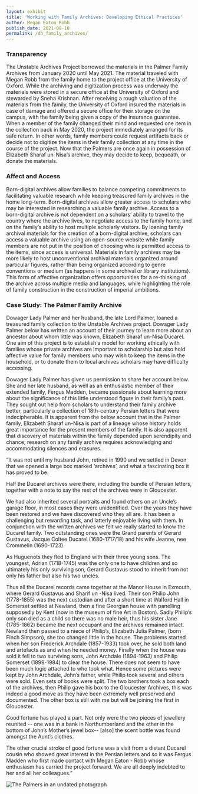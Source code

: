 ```yaml
---
layout: exhibit
title: 'Working with Family Archives: Developing Ethical Practices'
author: Megan Eaton Robb
publish_date: 2021-08-10
permalink: /dh_family_archives/
---
```

<h3>Transparency</h3>

<p>The Unstable Archives Project borrowed the materials in the Palmer Family Archives from January 2020 until May 2021. The material traveled with Megan Robb from the family home to the project office at the University of Oxford. While the archiving and digitization process was underway the materials were stored in a secure office at the University of Oxford and stewarded by Sneha Krishnan. After receiving a rough valuation of the materials from the family, the University of Oxford insured the materials in case of damage and offered a secure office for their storage on the campus, with the family being given a copy of the insurance guarantee. When a member of the family changed their mind and requested one item in the collection back in May 2020, the project immediately arranged for its safe return. In other words, family members could request artifacts back or decide not to digitize the items in their family collection at any time in the course of the project. Now that the Palmers are once again in possession of Elizabeth Sharaf un-Nisa’s archive, they may decide to keep, bequeath, or donate the materials.</p>

<h3>Affect and Access</h3>

<p>Born-digital archives allow families to balance competing commitments to facilitating valuable research while keeping treasured family archives in the home long-term. Born-digital archives allow greater access to scholars who may be interested in researching a valuable family archive. Access to a born-digital archive is not dependent on a scholars’ ability to travel to the country where the archive lives, to negotiate access to the family home, and on the family’s ability to host multiple scholarly visitors. By loaning family archival materials for the creation of a born-digital archive, scholars can access a valuable archive using an open-source website while family members are not put in the position of choosing who is permitted access to the items, since access is universal. Materials in family archives may be more likely to host unconventional archival materials organized around particular figures, rather than being organized according to genre conventions or medium (as happens in some archival or library institutions). This form of affective organization offers opportunities for a re-thinking of the archive across multiple media and languages, while highlighting the role of family construction in the construction of imperial ambitions.</p>

<h3>Case Study: The Palmer Family Archive</h3>

<p>Dowager Lady Palmer and her husband, the late Lord Palmer, loaned a treasured family collection to the Unstable Archives project. Dowager Lady Palmer below has written an account of their journey to learn more about an ancestor about whom little was known, Elizabeth Sharaf un-Nisa Ducarel. One aim of this project is to establish a model for working ethically with families whose private archives are important to scholarship but also hold affective value for family members who may wish to keep the items in the household, or to donate them to local archives scholars may have difficulty accessing.</p>

<p>Dowager Lady Palmer has given us permission to share her account below. She and her late husband, as well as an enthusiastic member of their extended family, Fergus Madden, became passionate about learning more about the significance of this little understood figure in their family’s past. They sought out help from scholars to understand their family archive better, particularly a collection of 18th-century Persian letters that were indecipherable. It is apparent from the below account that in the Palmer family, Elizabeth Sharaf un-Nisa is part of a lineage whose history holds great importance for the present members of the family. It is also apparent that discovery of materials within the family depended upon serendipity and chance; research on any family archive requires acknowledging and accommodating silences and erasures.</p>

<p class="quotation">“It was not until my husband John, retired in 1990 and we settled in Devon that we opened a large box marked ‘archives’, and what a fascinating box it has proved to be.</p>
<p class="quotation">Half the Ducarel archives were there, including the bundle of Persian letters, together with a note to say the rest of the archives were in Gloucester.</p>
<p class="quotation">We had also inherited several portraits and found others on an Uncle’s garage floor, in most cases they were unidentified.  Over the years they have been restored and we have discovered who they all are.  It has been a challenging but rewarding task, and latterly enjoyable living with them. In conjunction with the written archives we felt we really started to know the Ducarel family.  Two outstanding ones were the Grand parents of Gerard Gustavus, Jacque Coltee Ducarel (1680-1717/18) and his wife Jeanne, nee Crommelin (1690-1723).</p>
<p class="quotation">As Huguenots they fled to England with their three young sons. The youngest, Adrian (1718-1745) was the only one to have children and so ultimately his only surviving son, Gerard Gustavus stood to inherit from not only his father but also his two uncles.</p>
<p class="quotation">Thus all the Ducarel records came together at the Manor House in Exmouth, where Gerard Gustavus and Sharif un -Nisa lived.  Their son Philip John (1778-1855) was the next custodian and after a short time at Walford Hall in Somerset settled at Newland, then a fine Georgian house with panelling supposedly by Kent (now in the museum of fine Art in Boston). Sadly Philip’s only son died as a child so there was no male heir, thus his sister Jane (1785-1862) became the next occupant  and the archives remained intact. Newland  then passed to a niece of Philip’s, Elizabeth Julia Palmer, (born Finch Simpson), she too changed little in the house. The problems started when her son Frederick Archdale (1857-1933)  took over, he sold both land and artefacts as and when he needed money.  Finally when the house was sold it fell to two surviving sons, John Archdale (1894-1963) and Philip Somerset (1899-1984) to clear the house.  There does not seem to have been much logic attached to who took what.  Hence some pictures were kept by John Archdale, John’s father, while Philip took several and others were sold.  Even sets of books were split.  The two brothers took a box each of the archives, then Philip gave his box to the  Gloucester Archives, this was indeed a good move as they have been extremely well preserved and documented. The other box is still with me but will be joining the first in Gloucester.</p>
<p class="quotation">Good fortune has played a part. Not only were the two pieces of jewellery reunited -- one was in a bank in Northumberland and the other in the bottom of John’s Mother’s jewel box-- [also] the scent bottle was found amongst the Aunt’s clothes.</p>
<p class="quotation">The other crucial stroke of good fortune was a visit from a distant Ducarel cousin who showed great interest in the Persian letters and so it was Fergus Madden who first made contact with Megan Eaton - Robb whose enthusiasm has carried the project forward. We are all deeply indebted to her and all her colleagues.”</p>

<img src="https://github.com/unstable-archives/unstable_archives/blob/main/IMG_0836.jpg?raw=true" alt="The Palmers in an undated photograph">
